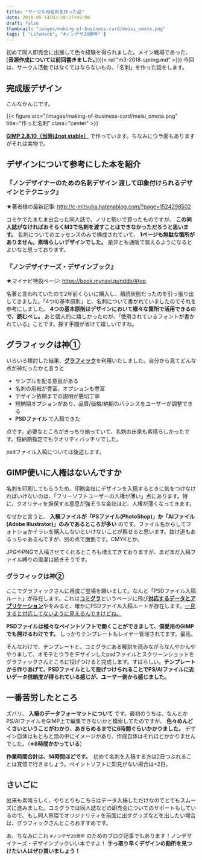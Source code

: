 ```yaml
---
title: "サークル用名刺を作った話"
date: 2018-05-14T02:28:27+09:00
draft: false
thumbnail: "images/making-of-business-card/meisi_omote.png"
tags: [ "LifeHack", "#ノンデザ20周年" ]
---
```


初めて同人即売会に出展して色々経験を得られました。メイン戦場であった、[**音源作成については前回書きました。**]({{< rel "m3-2018-spring.md" >}}) 今回は、サークル活動ではなくてはならないもの、「名刺」を作った話をします。

## 完成版デザイン

こんなかんじです。

{{< figure src="/images/making-of-business-card/meisi_omote.png" title="作った名刺" class="center" >}}

[**GIMP 2.8.10（当時はnot stable）**](https://www.gimp.org/) で作っています。ちなみにウラ面もありますがそれは実物で。

## デザインについて参考にした本を紹介

### 『ノンデザイナーのための名刺デザイン 渡して印象付けられるデザインとテクニック』

★著者様の最新記事: http://c-mitsuba.hatenablog.com/?page=1524298502

コミケでたまたま出会った同人誌で、ノリと勢いで買ったものですが、 **この同人誌がなければおそらくM3で名刺を渡すことはできなかっただろうと思います。** 名刺についてのエッセンスのみで構成されていて、 **1ページも無駄な箇所がありません。素晴らしいデザインでした。** 是非とも通販で買えるようになるとよいなと思っております。

### 『ノンデザイナーズ・デザインブック』

★マイナビ特設ページ: https://book.mynavi.jp/nddb/#top

名著と言われていたので2年前くらいに購入し、積読状態だったのを引っ張り出してきました。「4つの基本原則」と、名刺について書かれていましたのでそれを参考にしました。 **4つの基本原則はデザインにおいて様々な箇所で活用できるので、読むべし。** あと個人的に嬉しかったのが、「使用されているフォントが書かれている」ことです。探す手間が省けて嬉しいですね。

## グラフィックは神①

いろいろ検討した結果、[**グラフィック**](https://www.graphic.jp/)を利用いたしました。自分から見てどんな点が神だったかと言うと

- サンプルを配る意思がある
- 名刺の用紙が豊富、オプションも豊富
- デザイン依頼までの説明が懇切丁寧
- 短納期オプションがあり、品質/価格/納期のバランスをユーザーが調整できる
- **PSDファイル** で入稿できた

点です。必要なところがきっちり揃っていて、名刺の出来も素晴らしかったです。短納期指定でもクオリティバッチリでした。

psdファイル入稿については後述します。

## GIMP使いに人権はないんですか

名刺を印刷してもらうため、印刷会社にデザインを入稿するときに気をつけなければいけないのは、「フリーソフトユーザーの人権が薄い」点にあります。特に、クオリティを担保する意思が強そうな会社ほど、人権が薄くなってきます。

なぜかと言うと、 **入稿ファイルが「PSファイル(PhotoShop)」か「AIファイル(Adobe Illustrator)」のみであるところが多い** のです。ファイル名からしてフォトショかイラレを購入しないといけないことが察せると思います。抜け道もあるっちゃあるんですが、別の点で面倒です。CMYKとか。

JPGやPNGで入稿させてくれるところも増えてきておりますが、まだまだ入稿ファイル縛りの風潮は続きそうです。

### グラフィックは神②

ここでグラフィックさんに再度ご登場を願いまして。なんと「PSDファイル入稿ルート」が存在します。これは[**コミグラ**](https://www.graphic.jp/comic/)というページに飛び[**対応するデータとアプリケーション**](https://www.graphic.jp/comic/guide/application.php)やをみると、確かにPSDファイル入稿ルートが存在します。[一見すると対応してないように見えるんですけどね。](https://www.graphic.jp/price/1/)

**PSDファイルは様々なペイントソフトで開くことができまして、僕愛用のGIMPでも開けるわけです。** しっかりテンプレートもレイヤー管理されてます。最高。

そんなわけで、テンプレートと、コミグラにある解説を読みながらなんやかんややりまして、オモテとウラをデザインしたpsdファイルとスクリーンショットをグラフィックさんところに投げつけると完成します。すばらしい。**テンプレートから作りあげて、PSDファイルとして投げつけられることでPS/AIファイルに近いデータ信頼度が得られている感じが、ユーザー側から感じました。**

## 一番苦労したところ

ズバリ、 **入稿のデータフォーマットについて** です。最初のうちは、なんとかPS/AIファイルをGIMP上で編集できないかと模索してたのですが、 **色々めんどくさいということがわかり、あきらめるまでに6時間ぐらいかかりました。** デザイン自体はもともと頭の中にイメージがあり、作成自体はそれほどかかりませんでした。（**※8時間かかっている**）

**作業時間合計は、14時間ほどです。**　初めて名刺を入稿する方は2日つぶれることは覚悟で行きましょう。ペイントソフトに知見がない場合は+2日。

## さいごに

出来も素晴らしく、やりとりもこちらはデータ入稿しただけなのでとてもスムーズに進みました。コミグラでは同人誌などの即売会についてのサポートもしているので、もし同人界隈でオリジナリティを前面に出すグッズなどを出したい場合は、グラフィックさんところおすすめです。

あ、ちなみにこれ `#ノンデザ20周年` のためのブログ記事でもあります！ノンデザイナーズ・デザインブックいい本ですよ！ **手っ取り早くデザインの勘所を見つけたい人はぜひ買いましょう！**
